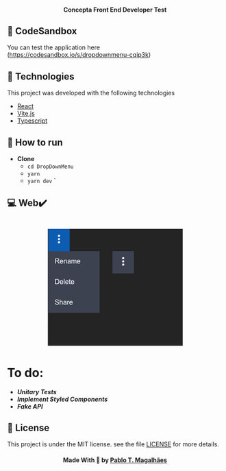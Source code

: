 <h4 align="center"> 
    Concepta Front End Developer Test
</h4>

## :rocket: CodeSandbox

You can test the application here (https://codesandbox.io/s/dropdownmenu-cqip3k)

## :rocket: Technologies
This project was developed with the following technologies

- [React](https://reactjs.org)
- [Vite.js](https://vitejs.dev/) 
- [Typescript](https://www.typescriptlang.org/) 


## :page_with_curl: How to run
- **Clone**
    - ```cd DropDownMenu```
    - ```yarn```
    - ```yarn dev``` `

## :computer: Web:heavy_check_mark:

<h1 align="center">
    <img alt="Desktop" title="Desktop" src="desktop.png" width="315px" />
</h1>

# To do:

* ***Unitary Tests***
* ***Implement Styled Components***
* ***Fake API***

## :memo: License

This project is under the MIT license. see the file [LICENSE](LICENSE) for more details.

<h4 align="center">
    Made With 💜 by <a href="https://www.linkedin.com/in/thiagomagalhaesme/" target="_blank">Pablo T. Magalhães</a>
</h4>